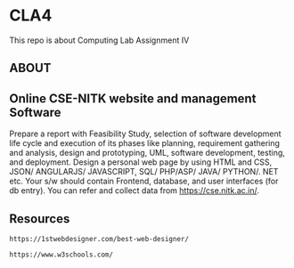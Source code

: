 # CLA4
This repo is about Computing Lab Assignment IV

## ABOUT 
## Online CSE-NITK website and management Software

 Prepare a report with Feasibility Study, selection of software development life cycle and execution of its phases like planning, requirement gathering and   analysis, design and prototyping, UML,  software development, testing, and deployment.
 Design  a  personal web  page  by  using  HTML  and  CSS, JSON/ ANGULARJS/ JAVASCRIPT, SQL/ PHP/ASP/ JAVA/ PYTHON/. NET etc.
 Your s/w should contain Frontend, database, and user interfaces (for db entry).
 You can refer and collect data from https://cse.nitk.ac.in/.
 
 
 ## Resources

    https://1stwebdesigner.com/best-web-designer/

    https://www.w3schools.com/
